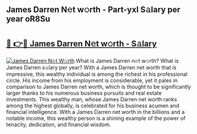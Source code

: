 ## James Darren N𝚎t w𝚘rth - Part-yxI S𝚊lary per year oR8Su

# <h2><a href="http://gc50xv4.nevu.top/?p=James+Darren">🔗 👉🔴 James Darren N𝚎t w𝚘rth - S𝚊lary</a></h2>

[![James Darren N𝚎t W𝚘rth](https://i.imgur.com/Oavwk0R.jpeg)](http://gc50xv4.nevu.top/?p=James+Darren)
What is James Darren n𝚎t w𝚘rth? What is James Darren s𝚊lary per year?
With a James Darren net worth that is impressive, this wealthy individual is among the richest in his professional circle. His income from his employment is considerable, yet it pales in comparison to James Darren net worth, which is thought to be significantly larger thanks to his numerous business pursuits and real estate investments. This wealthy man, whose James Darren net worth ranks among the highest globally, is celebrated for his business acumen and financial intelligence. With a James Darren net worth in the billions and a notable income, this wealthy person is a shining example of the power of tenacity, dedication, and financial wisdom.
